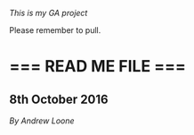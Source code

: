 _This is my GA project_

Please remember to pull.

# === READ ME FILE ===
## 8th October 2016

*By*
_Andrew Loone_
